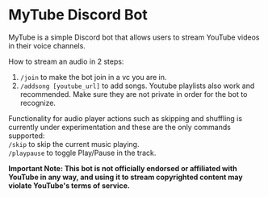 # MyTube Discord Bot
MyTube is a simple Discord bot that allows users to stream YouTube videos in their voice channels.

How to stream an audio in 2 steps:</br>
1. `/join` to make the bot join in a vc you are in.
2. `/addsong [youtube_url]` to add songs. Youtube playlists also work and recommended. Make sure they are not private in order for the bot to recognize.

Functionality for audio player actions such as skipping and shuffling is currently under experimentation and these are the only commands supported:</br>
`/skip` to skip the current music playing.</br>
`/playpause` to toggle Play/Pause in the track.</br>

**Important Note: This bot is not officially endorsed or affiliated with YouTube in any way, and using it to stream copyrighted content may violate YouTube's terms of service.**

